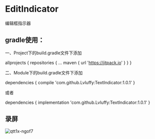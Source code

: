 # EditIndicator
编辑框指示器

## gradle使用：

一、Project下的build.gradle文件下添加

allprojects {
		repositories {
			...
			maven { url 'https://jitpack.io' }
		}
}

二、Module下的build.gradle文件下添加

dependencies {
	        compile 'com.github.Lvluffy:TextIndicator:1.0.1'
}

或者

dependencies {
	        implementation 'com.github.Lvluffy:TextIndicator:1.0.1'
}

## 录屏
![qtt1x-ngof7](https://user-images.githubusercontent.com/34730376/56354194-ba367380-6205-11e9-90b4-1d742588fa6a.gif)
